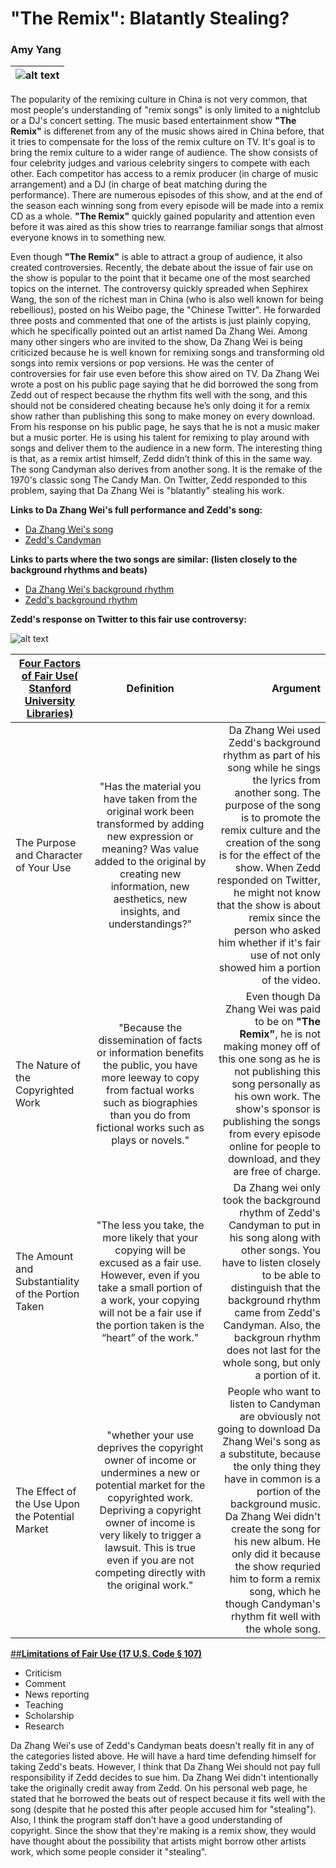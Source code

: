 # "The Remix": Blatantly Stealing?
### Amy Yang
| ![alt text](https://images.rapgenius.com/2e8e1ca6663bb594040414686b2d14e0.960x960x1.jpg "Candyman by Zedd") |
| --- |

The popularity of the remixing culture in China is not very common, that most people's understanding of "remix songs" is only limited to a nightclub or a DJ's concert setting. The music based entertainment show **"The Remix"** is differenet from any of the music shows aired in China before, that it tries to compensate for the loss of the remix culture on TV. It's goal is to bring the remix culture to a wider range of audience. The show consists of four celebrity judges and various celebrity singers to compete with each other. Each competitor has access to a remix producer (in charge of music arrangement) and a DJ (in charge of beat matching during the performance). There are numerous episodes of this show, and at the end of the season each winning song from every episode will be made into a remix CD as a whole. **"The Remix"** quickly gained popularity and attention even before it was aired as this show tries to rearrange familiar songs that almost everyone knows in to something new.

Even though **"The Remix"** is able to attract a group of audience, it also created controversies. Recently, the debate about the issue of fair use on the show is popular to the point that it became one of the most searched topics on the internet. The controversy quickly spreaded when Sephirex Wang, the son of the richest man in China (who is also well known for being rebellious), posted on his Weibo page, the "Chinese Twitter". He forwarded three posts and commented that one of the artists is just plainly copying, which he specifically pointed out an artist named Da Zhang Wei. Among many other singers who are invited to the show, Da Zhang Wei is being criticized because he is well known for remixing songs and transforming old songs into remix versions or pop versions. He was the center of controversies for fair use even before this show aired on TV. Da Zhang Wei wrote a post on his public page saying that he did borrowed the song from Zedd out of respect because the rhythm fits well with the song, and this should not be considered cheating because he’s only doing it for a remix show rather than publishing this song to make money on every download. From his response on his public page, he says that he is not a music maker but a music porter. He is using his talent for remixing to play around with songs and deliver them to the audience in a new form. The interesting thing is that, as a remix artist himself, Zedd didn’t think of this in the same way. The song Candyman also derives from another song. It is the remake of the 1970's classic song The Candy Man. On Twitter, Zedd responded to this problem, saying that Da Zhang Wei is "blatantly" stealing his work.

**Links to Da Zhang Wei's full performance and Zedd's song:**
+ [Da Zhang Wei's song](https://www.youtube.com/watch?v=p22IO6eY1_Q)
+ [Zedd's Candyman](https://www.youtube.com/watch?v=QCylGd7VF9U)

**Links to parts where the two songs are similar: (listen closely to the background rhythms and beats)**
+ [Da Zhang Wei's background rhythm](http://www.youtube.com/watch?v=p22IO6eY1_Q&t=1m37s)
+ [Zedd's background rhythm](http://www.youtube.com/watch?v=QCylGd7VF9U&t=1m2s)

**Zedd's response on Twitter to this fair use controversy:**

![alt text](http://i1.wp.com/n.sinaimg.cn/ent/transform/20160806/N08x-fxutfpf1385034.jpg?zoom=1.5&resize=421%2C450 "Zedd's response to remix")

| [Four Factors of Fair Use( Stanford University Libraries)](http://fairuse.stanford.edu/overview/fair-use/four-factors/)       | Definition          | Argument  |
| ------------- |:-------------:| -----:|
| The Purpose and Character of Your Use      | "Has the material you have taken from the original work been transformed by adding new expression or meaning? Was value added to the original by creating new information, new aesthetics, new insights, and understandings?" |Da Zhang Wei used Zedd's background rhythm as part of his song while he sings the lyrics from another song. The purpose of the song is to promote the remix culture and the creation of the song is for the effect of the show. When Zedd responded on Twitter, he might not know that the show is about remix since the person who asked him whether if it's fair use of not only showed him a portion of the video. |
| The Nature of the Copyrighted Work      | "Because the dissemination of facts or information benefits the public, you have more leeway to copy from factual works such as biographies than you do from fictional works such as plays or novels."      | Even though Da Zhang Wei was paid to be on **"The Remix"**, he is not making money off of this one song as he is not publishing this song personally as his own work. The show's sponsor is publishing the songs from every episode online for people to download, and they are free of charge. |
| The Amount and Substantiality of the Portion Taken | "The less you take, the more likely that your copying will be excused as a fair use. However, even if you take a small portion of a work, your copying will not be a fair use if the portion taken is the “heart” of the work."  | Da Zhang wei only took the background rhythm of Zedd's Candyman to put in his song along with other songs. You have to listen closely to be able to distinguish that the background rhythm came from Zedd's Candyman. Also, the backgroun rhythm does not last for the whole song, but only a portion of it. |
| The Effect of the Use Upon the Potential Market| "whether your use deprives the copyright owner of income or undermines a new or potential market for the copyrighted work. Depriving a copyright owner of income is very likely to trigger a lawsuit. This is true even if you are not competing directly with the original work."| People who want to listen to Candyman are obviously not going to download Da Zhang Wei's song as a substitute, because the only thing they have in common is a portion of the background music. Da Zhang Wei didn't create the song for his new album. He only did it because the show requried him to form a remix song, which he though Candyman's rhythm fit well with the whole song.|

[##**Limitations of Fair Use (17 U.S. Code § 107)**](https://www.law.cornell.edu/uscode/text/17/107)
+ Criticism
+ Comment
+ News reporting
+ Teaching
+ Scholarship
+ Research 

Da Zhang Wei's use of Zedd's Candyman beats doesn't really fit in any of the categories listed above. He will have a hard time defending himself for taking Zedd's beats. However, I think that Da Zhang Wei should not pay full responsibility if Zedd decides to sue him. Da Zhang Wei didn't intentionally take the originally credit away from Zedd. On his personal web page, he stated that he borrowed the beats out of respect because it fits well with the song (despite that he posted this after people accused him for "stealing"). Also, I think the program staff don't have a good understanding of copyright. Since the show that they're making is a remix show, they would have thought about the possibility that artists might borrow other artists work, which some people consider it "stealing". 
